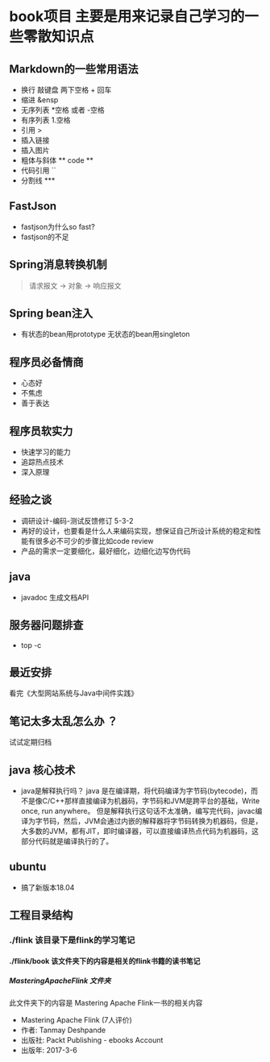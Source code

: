 # book项目 主要是用来记录自己学习的一些零散知识点

## Markdown的一些常用语法
- 换行 敲键盘 两下空格 + 回车
- 缩进 &ensp
- 无序列表  *空格 或者 -空格
- 有序列表 1.空格
- 引用 >
- 插入链接 []()
- 插入图片 ![]()
- 粗体与斜体 ** code **
- 代码引用 ``
- 分割线 ***




## FastJson
- fastjson为什么so fast?
- fastjson的不足

## Spring消息转换机制
> 请求报文 -> 对象 -> 响应报文	

## Spring bean注入
- 有状态的bean用prototype 无状态的bean用singleton

## 程序员必备情商
- 心态好
- 不焦虑
- 善于表达

## 程序员软实力
- 快速学习的能力
- 追踪热点技术
- 深入原理

## 经验之谈
- 调研设计-编码-测试反馈修订 5-3-2
- 再好的设计，也要看是什么人来编码实现，想保证自己所设计系统的稳定和性能有很多必不可少的步骤比如code review
- 产品的需求一定要细化，最好细化，边细化边写伪代码

## java
- javadoc 生成文档API

## 服务器问题排查
- top -c

## 最近安排
看完《大型网站系统与Java中间件实践》

## 笔记太多太乱怎么办 ？
试试定期归档

## java 核心技术
- java是解释执行吗？
	java 是在编译期，将代码编译为字节码(bytecode)，而不是像C/C++那样直接编译为机器码，字节码和JVM是跨平台的基础，Write once, run anywhere。
	但是解释执行这句话不太准确，编写完代码，javac编译为字节码，然后，JVM会通过内嵌的解释器将字节码转换为机器码，但是，大多数的JVM，都有JIT，即时编译器，可以直接编译热点代码为机器码，这部分代码就是编译执行的了。

## ubuntu
- 搞了新版本18.04


## 工程目录结构

### ./flink  该目录下是flink的学习笔记

#### ./flink/book  该文件夹下的内容是相关的flink书籍的读书笔记

##### MasteringApacheFlink 文件夹
此文件夹下的内容是 Mastering Apache Flink一书的相关内容
- Mastering Apache Flink
 (7人评价)
- 作者: Tanmay Deshpande 
- 出版社: Packt Publishing - ebooks Account 
- 出版年: 2017-3-6